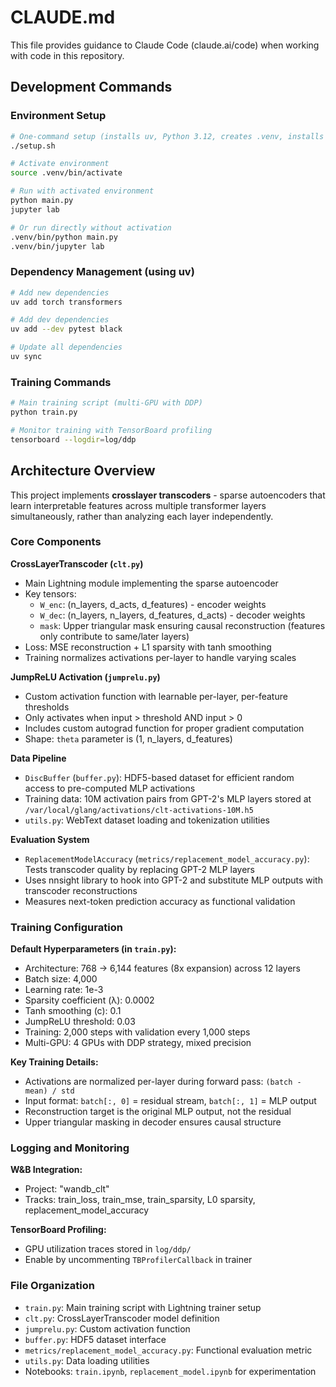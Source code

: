 # CLAUDE.md

This file provides guidance to Claude Code (claude.ai/code) when working with code in this repository.

## Development Commands

### Environment Setup
```bash
# One-command setup (installs uv, Python 3.12, creates .venv, installs dependencies)
./setup.sh

# Activate environment
source .venv/bin/activate

# Run with activated environment
python main.py
jupyter lab

# Or run directly without activation
.venv/bin/python main.py
.venv/bin/jupyter lab
```

### Dependency Management (using uv)
```bash
# Add new dependencies
uv add torch transformers

# Add dev dependencies  
uv add --dev pytest black

# Update all dependencies
uv sync
```

### Training Commands
```bash
# Main training script (multi-GPU with DDP)
python train.py

# Monitor training with TensorBoard profiling
tensorboard --logdir=log/ddp
```

## Architecture Overview

This project implements **crosslayer transcoders** - sparse autoencoders that learn interpretable features across multiple transformer layers simultaneously, rather than analyzing each layer independently.

### Core Components

**CrossLayerTranscoder (`clt.py`)**
- Main Lightning module implementing the sparse autoencoder
- Key tensors:
  - `W_enc`: (n_layers, d_acts, d_features) - encoder weights
  - `W_dec`: (n_layers, n_layers, d_features, d_acts) - decoder weights  
  - `mask`: Upper triangular mask ensuring causal reconstruction (features only contribute to same/later layers)
- Loss: MSE reconstruction + L1 sparsity with tanh smoothing
- Training normalizes activations per-layer to handle varying scales

**JumpReLU Activation (`jumprelu.py`)**
- Custom activation function with learnable per-layer, per-feature thresholds
- Only activates when input > threshold AND input > 0
- Includes custom autograd function for proper gradient computation
- Shape: `theta` parameter is (1, n_layers, d_features)

**Data Pipeline**
- `DiscBuffer` (`buffer.py`): HDF5-based dataset for efficient random access to pre-computed MLP activations
- Training data: 10M activation pairs from GPT-2's MLP layers stored at `/var/local/glang/activations/clt-activations-10M.h5`
- `utils.py`: WebText dataset loading and tokenization utilities

**Evaluation System**
- `ReplacementModelAccuracy` (`metrics/replacement_model_accuracy.py`): Tests transcoder quality by replacing GPT-2 MLP layers
- Uses nnsight library to hook into GPT-2 and substitute MLP outputs with transcoder reconstructions
- Measures next-token prediction accuracy as functional validation

### Training Configuration

**Default Hyperparameters (in `train.py`):**
- Architecture: 768 → 6,144 features (8x expansion) across 12 layers
- Batch size: 4,000
- Learning rate: 1e-3
- Sparsity coefficient (λ): 0.0002
- Tanh smoothing (c): 0.1
- JumpReLU threshold: 0.03
- Training: 2,000 steps with validation every 1,000 steps
- Multi-GPU: 4 GPUs with DDP strategy, mixed precision

**Key Training Details:**
- Activations are normalized per-layer during forward pass: `(batch - mean) / std`
- Input format: `batch[:, 0]` = residual stream, `batch[:, 1]` = MLP output
- Reconstruction target is the original MLP output, not the residual
- Upper triangular masking in decoder ensures causal structure

### Logging and Monitoring

**W&B Integration:**
- Project: "wandb_clt"
- Tracks: train_loss, train_mse, train_sparsity, L0 sparsity, replacement_model_accuracy

**TensorBoard Profiling:**
- GPU utilization traces stored in `log/ddp/`
- Enable by uncommenting `TBProfilerCallback` in trainer

### File Organization

- `train.py`: Main training script with Lightning trainer setup
- `clt.py`: CrossLayerTranscoder model definition
- `jumprelu.py`: Custom activation function
- `buffer.py`: HDF5 dataset interface
- `metrics/replacement_model_accuracy.py`: Functional evaluation metric
- `utils.py`: Data loading utilities
- Notebooks: `train.ipynb`, `replacement_model.ipynb` for experimentation